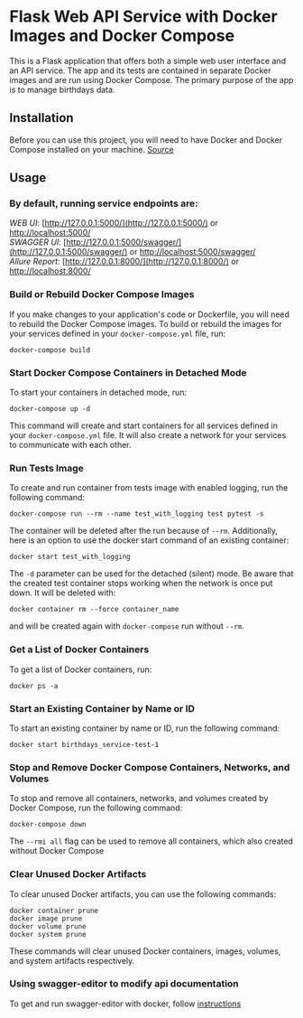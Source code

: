 # Flask Web API Service with Docker Images and Docker Compose

This is a Flask application that offers both a simple web user interface and an API service. The app and its tests are contained in separate Docker images and are run using Docker Compose. The primary purpose of the app is to manage birthdays data.

## Installation

Before you can use this project, you will need to have Docker and Docker Compose installed on your machine. [Source](https://docs.docker.com/compose/install/)

## Usage

### By default, running service endpoints are: 
*WEB UI*: [http://127.0.0.1:5000/](http://127.0.0.1:5000/) or [http://localhost:5000/](http://localhost:5000/) \
*SWAGGER UI*: [http://127.0.0.1:5000/swagger/](http://127.0.0.1:5000/swagger/) or [http://localhost:5000/swagger/](http://localhost:5000/swagger/) \
*Allure Report*: [http://127.0.0.1:8000/](http://127.0.0.1:8000/) or [http://localhost:8000/](http://localhost:8000/)

### Build or Rebuild Docker Compose Images

If you make changes to your application's code or Dockerfile, you will need to rebuild the Docker Compose images. To build or rebuild the images for your services defined in your `docker-compose.yml` file, run:

```
docker-compose build
```

### Start Docker Compose Containers in Detached Mode

To start your containers in detached mode, run:
```
docker-compose up -d
```

This command will create and start containers for all services defined in your `docker-compose.yml` file. It will also create a network for your services to communicate with each other.

### Run Tests Image

To create and run container from tests image with enabled logging, run the following command:
```
docker-compose run --rm --name test_with_logging test pytest -s
```
The container will be deleted after the run because of `--rm`. Additionally, here is an option to use the docker start command of an existing container:
```
docker start test_with_logging
```
The `-d` parameter can be used for the detached (silent) mode. Be aware that the created test container stops working when the network is once put down. It will be deleted with:
```
docker container rm --force container_name
```
and will be created again with `docker-compose` run without `--rm`.

### Get a List of Docker Containers

To get a list of Docker containers, run:

```
docker ps -a
```

### Start an Existing Container by Name or ID

To start an existing container by name or ID, run the following command:

```
docker start birthdays_service-test-1
```

### Stop and Remove Docker Compose Containers, Networks, and Volumes

To stop and remove all containers, networks, and volumes created by Docker Compose, run the following command:
```
docker-compose down 
```
The `--rmi all` flag can be used to remove all containers, which also created without Docker Compose


### Clear Unused Docker Artifacts

To clear unused Docker artifacts, you can use the following commands:

```
docker container prune
docker image prune
docker volume prune
docker system prune
```

These commands will clear unused Docker containers, images, volumes, and system artifacts respectively.

### Using swagger-editor to modify api documentation

To get and run swagger-editor with docker, follow [instructions](https://github.com/swagger-api/swagger-editor#running-the-image-from-dockerhub)
